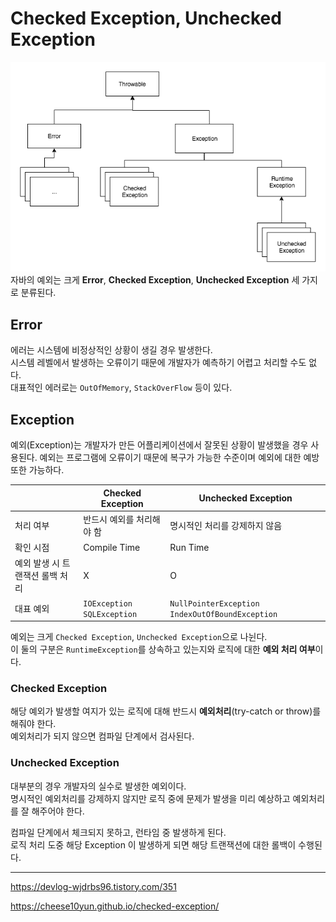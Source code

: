 # Checked Exception, Unchecked Exception

![img.png](../images/Exception.png)
<br/>자바의 예외는 크게 **Error**, **Checked Exception**, **Unchecked Exception** 세 가지로 분류된다.

## Error
에러는 시스템에 비정상적인 상황이 생길 경우 발생한다.<br/>
시스템 레벨에서 발생하는 오류이기 때문에 개발자가 예측하기 어렵고 처리할 수도 없다.<br/>
대표적인 에러로는 `OutOfMemory`, `StackOverFlow` 등이 있다.

## Exception
예외(Exception)는 개발자가 만든 어플리케이션에서 잘못된 상황이 발생했을 경우 사용된다. 
예외는 프로그램에 오류이기 때문에 복구가 가능한 수준이며 예외에 대한 예방 또한 가능하다.

|                            | Checked Exception                                            | Unchecked Exception                                          |
| -------------------------- | ------------------------------------------------------------ | ------------------------------------------------------------ |
| 처리 여부                  | 반드시 예외를 처리해야 함                                    | 명시적인 처리를 강제하지 않음                                |
| 확인 시점                  | Compile Time                                                  | Run Time                                                    |
| 예외 발생 시 트랜잭션 롤백 처리 | X                                          | O                                                 |
| 대표 예외                  | `IOException` `SQLException` | `NullPointerException` `IndexOutOfBoundException` |

예외는 크게 `Checked Exception`, `Unchecked Exception`으로 나뉜다.<br/>
이 둘의 구분은 `RuntimeException`를 상속하고 있는지와 로직에 대한 **예외 처리 여부**이다.

### Checked Exception 
해당 예외가 발생할 여지가 있는 로직에 대해 반드시 **예외처리**(try-catch or throw)를 해줘야 한다.<br/>
예외처리가 되지 않으면 컴파일 단계에서 검사된다.

### Unchecked Exception 
대부분의 경우 개발자의 실수로 발생한 예외이다.<br/>
명시적인 예외처리를 강제하지 않지만 로직 중에 문제가 발생을 미리 예상하고 예외처리를 잘 해주어야 한다.<br/>

컴파일 단계에서 체크되지 못하고, 런타임 중 발생하게 된다.<br/>
로직 처리 도중 해당 Exception 이 발생하게 되면 해당 트랜잭션에 대한 롤백이 수행된다.

---
https://devlog-wjdrbs96.tistory.com/351

https://cheese10yun.github.io/checked-exception/

